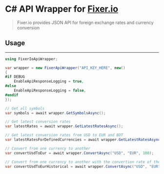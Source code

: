 # C# API Wrapper for [Fixer.io](https://fixer.io)

> Fixer.io provides JSON API for foreign exchange rates and currency conversion

## Usage

---

```csharp
using FixerIoApiWrapper;

var wrapper = new FixerApiWrapper("API_KEY_HERE", new()
{
#if DEBUG
    EnableApiResponseLogging = true,
#else
    EnableApiResponseLogging = false,
#endif
});

// Get all symbols
var symbols = await wrapper.GetSymbolsAsync();

// Get latest conversion rates
var latestRates = await wrapper.GetLatestRatesAsync();

// Get latest conversion rates from USD to EUR and BDT
var latestRatesForDefinedCurrencies = await wrapper.GetLatestRatesAsync("USD", new[] { "EUR", "BDT" });

// Convert from one currency to another
var convertUsdToEur = await wrapper.ConvertAsync("USD", "EUR", 100);

// Convert from one currency to another with the convertion rate of the previous day
var convertUsdToEurHistorical = await wrapper.ConvertAsync("USD", "EUR", 100, DateTime.UtcNow.AddDays(-1));
```